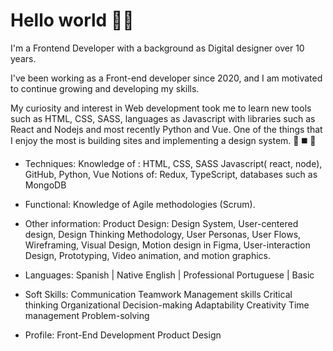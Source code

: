 <h1>Hello world ✌🏽</h1>

I'm a Frontend Developer with a background as Digital designer over 10 years. 


I've been working as a Front-end developer since 2020, and I am motivated to continue growing and developing my skills. 

My curiosity and interest in Web development took me to learn new tools such as HTML, CSS, SASS, languages as Javascript with libraries such as React and Nodejs and most recently Python and Vue.
One of the things that I enjoy the most is building sites and implementing a design system. 🔺 ◼️ 🔹

- Techniques:
Knowledge of : HTML, CSS, SASS Javascript( react, node), GitHub, Python, Vue 
Notions of: Redux, TypeScript, databases such as MongoDB 


- Functional:
Knowledge of Agile methodologies (Scrum).

- Other information:
Product Design: Design System, User-centered design, Design Thinking Methodology, 
User Personas, User Flows, Wireframing, Visual Design,
Motion design in Figma, User-interaction Design, Prototyping, Video animation, and motion graphics.

- Languages:
Spanish  | Native
English | Professional
Portuguese | Basic


- Soft Skills:
Communication
Teamwork
Management skills
Critical thinking
Organizational
Decision-making
Adaptability
Creativity
Time management
Problem-solving


- Profile:
Front-End Development
Product Design


